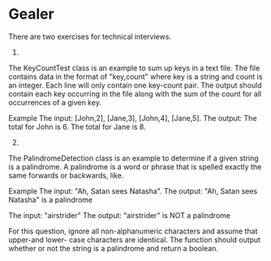 Gealer
======
There are two exercises for technical interviews.

1.
The KeyCountTest class is an example to sum up keys in a text file. 
The file contains data in the format of "key,count" where key is a string and count is an integer. 
Each line will only contain one key-count pair. 
The output should contain each key occurring in the file along with the sum of the count for all occurrences of a given key.

Example
The input: [John,2], [Jane,3], [John,4], [Jane,5].
The output: The total for John is 6. The total for Jane is 8.


2.
The PalindromeDetection class is an example to determine if a given string is a palindrome. 
A palindrome is a word or phrase that is spelled exactly the same forwards or backwards, like. 

Example
The input: "Ah, Satan sees Natasha".
The output: "Ah, Satan sees Natasha" is a palindrome

The input: "airstrider"
The output: "airstrider" is NOT a palindrome

For this question, ignore all non-alphanumeric characters and assume that upper-and lower- case characters are identical. 
The function should output whether or not the string is a palindrome and return a boolean. 
